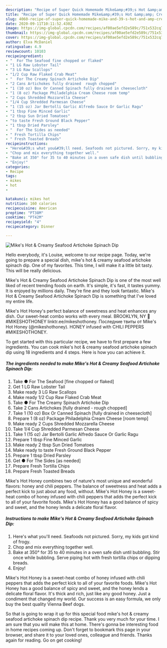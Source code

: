 ```yaml
---
description: "Recipe of Super Quick Homemade Mike&amp;#39;s Hot &amp;amp; Creamy Seafood Artichoke Spinach Dip"
title: "Recipe of Super Quick Homemade Mike&amp;#39;s Hot &amp;amp; Creamy Seafood Artichoke Spinach Dip"
slug: 4060-recipe-of-super-quick-homemade-mike-and-39-s-hot-and-amp-creamy-seafood-artichoke-spinach-dip
date: 2020-09-11T10:11:52.430Z
image: https://img-global.cpcdn.com/recipes/af00ae5efd2e589c/751x532cq70/mikes-hot-creamy-seafood-artichoke-spinach-dip-recipe-main-photo.jpg
thumbnail: https://img-global.cpcdn.com/recipes/af00ae5efd2e589c/751x532cq70/mikes-hot-creamy-seafood-artichoke-spinach-dip-recipe-main-photo.jpg
cover: https://img-global.cpcdn.com/recipes/af00ae5efd2e589c/751x532cq70/mikes-hot-creamy-seafood-artichoke-spinach-dip-recipe-main-photo.jpg
author: Elva McDaniel
ratingvalue: 4.9
reviewcount: 10103
recipeingredient:
- "  For The Seafood fine chopped or flaked"
- "1 LG Raw Lobster Tail"
- "3 LG Raw Scallops"
- "1/2 Cup Raw Flaked Crab Meat"
- "  For The Creamy Spinach Artichoke Dip"
- "2 Cans Artichokes fully drained  rough chopped"
- "1 (10 oz) Box Or Canned Spinach fully drained in cheesecloth"
- "1 (8 oz) Package Philadelphia Cream Cheese room temp"
- "2 Cups Shredded Mozzarella Cheese"
- "1/4 Cup Shredded Parmesan Cheese"
- "1 (15 oz) Jar Bertolli Garlic Alfredo Sauce Or Garlic Ragu"
- "1 tbsp Fine Minced Garlic"
- "2 tbsp Sun Dried Tomatoes"
- "to taste Fresh Ground Black Pepper"
- "1 tbsp Dried Parsley"
- "  For The Sides as needed"
- " Fresh Tortilla Chips"
- " Fresh Toasted Breads"
recipeinstructions:
- "Here&#39;s what you&#39;ll need. Seafoods not pictured. Sorry, my kids got kind of frogy."
- "Chop and mix everything together well."
- "Bake at 350° for 35 to 40 minutes in a oven safe dish until bubbling. Stir once while bubbling. Serve piping hot with fresh tortilla chips or dipping breads."
- "Enjoy!"
categories:
- Recipe
tags:
- mikes
- hot
- 

katakunci: mikes hot  
nutrition: 160 calories
recipecuisine: American
preptime: "PT38M"
cooktime: "PT42M"
recipeyield: "4"
recipecategory: Dinner

---
```



![Mike&#39;s Hot &amp; Creamy Seafood Artichoke Spinach Dip](https://img-global.cpcdn.com/recipes/af00ae5efd2e589c/751x532cq70/mikes-hot-creamy-seafood-artichoke-spinach-dip-recipe-main-photo.jpg)

Hello everybody, it's Louise, welcome to our recipe page. Today, we're going to prepare a special dish, mike&#39;s hot &amp; creamy seafood artichoke spinach dip. One of my favorites. This time, I will make it a little bit tasty. This will be really delicious.

Mike&#39;s Hot &amp; Creamy Seafood Artichoke Spinach Dip is one of the most well liked of recent trending foods on earth. It's simple, it's fast, it tastes yummy. It is enjoyed by millions daily. They're fine and they look fantastic. Mike&#39;s Hot &amp; Creamy Seafood Artichoke Spinach Dip is something that I've loved my entire life.

Mike&#39;s Hot Honey&#39;s perfect balance of sweetness and heat enhances any dish. Our sweet-heat combo works with every meal. BROOKLYN, NY 🍕 #MIKESHOTHONEY linktr.ee/mikeshothoney. Последние твиты от Mike&#39;s Hot Honey (@mikeshothoney). HONEY infused with CHILI PEPPERS #MIKESHOTHONEY.


To get started with this particular recipe, we have to first prepare a few ingredients. You can cook mike&#39;s hot &amp; creamy seafood artichoke spinach dip using 18 ingredients and 4 steps. Here is how you can achieve it.

<!--inarticleads1-->

##### The ingredients needed to make Mike&#39;s Hot &amp; Creamy Seafood Artichoke Spinach Dip:

1. Take  ● For The Seafood [fine chopped or flaked]
1. Get 1 LG Raw Lobster Tail
1. Make ready 3 LG Raw Scallops
1. Make ready 1/2 Cup Raw Flaked Crab Meat
1. Take  ● For The Creamy Spinach Artichoke Dip
1. Take 2 Cans Artichokes [fully drained - rough chopped]
1. Take 1 (10 oz) Box Or Canned Spinach [fully drained in cheesecloth]
1. Prepare 1 (8 oz) Package Philadelphia Cream Cheese [room temp]
1. Make ready 2 Cups Shredded Mozzarella Cheese
1. Take 1/4 Cup Shredded Parmesan Cheese
1. Take 1 (15 oz) Jar Bertolli Garlic Alfredo Sauce Or Garlic Ragu
1. Prepare 1 tbsp Fine Minced Garlic
1. Make ready 2 tbsp Sun Dried Tomatoes
1. Make ready to taste Fresh Ground Black Pepper
1. Prepare 1 tbsp Dried Parsley
1. Get  ● For The Sides [as needed]
1. Prepare  Fresh Tortilla Chips
1. Prepare  Fresh Toasted Breads


Mike&#39;s Hot Honey combines two of nature&#39;s most unique and wonderful flavors: honey and chili peppers. The balance of sweetness and heat adds a perfect kick to just about any food, without. Mike&#39;s Hot Honey is a sweet-heat combo of honey infused with chili peppers that adds the perfect kick to all of your favorite foods. Mike&#39;s Hot Honey has a good balance of spicy and sweet, and the honey lends a delicate floral flavor. 

<!--inarticleads2-->

##### Instructions to make Mike&#39;s Hot &amp; Creamy Seafood Artichoke Spinach Dip:

1. Here&#39;s what you&#39;ll need. Seafoods not pictured. Sorry, my kids got kind of frogy.
1. Chop and mix everything together well.
1. Bake at 350° for 35 to 40 minutes in a oven safe dish until bubbling. Stir once while bubbling. Serve piping hot with fresh tortilla chips or dipping breads.
1. Enjoy!


Mike&#39;s Hot Honey is a sweet-heat combo of honey infused with chili peppers that adds the perfect kick to all of your favorite foods. Mike&#39;s Hot Honey has a good balance of spicy and sweet, and the honey lends a delicate floral flavor. It&#39;s thick and rich, just like any good honey. Just a condiment that changed my world. Our success is an easy formula, we only buy the best quality Vienna Beef dogs. 

So that is going to wrap it up for this special food mike&#39;s hot &amp; creamy seafood artichoke spinach dip recipe. Thank you very much for your time. I am sure that you will make this at home. There's gonna be interesting food in home recipes coming up. Don't forget to bookmark this page in your browser, and share it to your loved ones, colleague and friends. Thanks again for reading. Go on get cooking!
